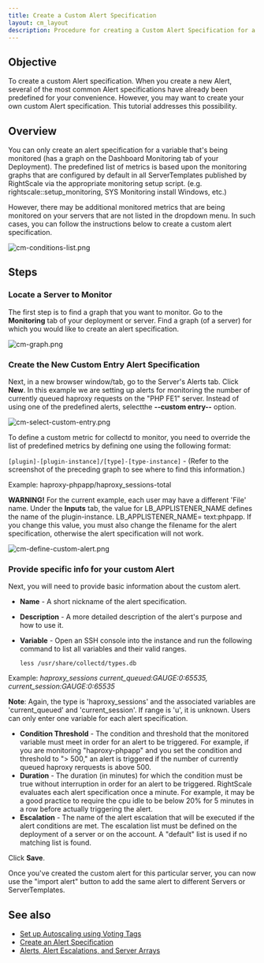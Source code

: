 ```yaml
---
title: Create a Custom Alert Specification
layout: cm_layout
description: Procedure for creating a Custom Alert Specification for a monitored variable in the RightScale Cloud Management Platform.
---
```


## Objective

To create a custom Alert specification. When you create a new Alert, several of the most common Alert specifications have already been predefined for your convenience. However, you may want to create your own custom Alert specification. This tutorial addresses this possibility.

## Overview

You can only create an alert specification for a variable that's being monitored (has a graph on the Dashboard Monitoring tab of your Deployment). The predefined list of metrics is based upon the monitoring graphs that are configured by default in all ServerTemplates published by RightScale via the appropriate monitoring setup script. (e.g. rightscale::setup_monitoring, SYS Monitoring install Windows, etc.)

However, there may be additional monitored metrics that are being monitored on your servers that are not listed in the dropdown menu. In such cases, you can follow the instructions below to create a custom alert specification.

![cm-conditions-list.png](/img/cm-conditions-list.png)

## Steps

### Locate a Server to Monitor

The first step is to find a graph that you want to monitor. Go to the **Monitoring** tab of your deployment or server. Find a graph (of a server) for which you would like to create an alert specification.

![cm-graph.png](/img/cm-graph.png)

### Create the New Custom Entry Alert Specification

Next, in a new browser window/tab, go to the Server's Alerts tab. Click **New**. In this example we are setting up alerts for monitoring the number of currently queued haproxy requests on the "PHP FE1" server. Instead of using one of the predefined alerts, selectthe **--custom entry--** option.

![cm-select-custom-entry.png](/img/cm-select-custom-entry.png)

To define a custom metric for collectd to monitor, you need to override the list of predefined metrics by defining one using the following format:

`[plugin]-[plugin-instance]/[type]-[type-instance]` - (Refer to the screenshot of the preceding graph to see where to find this information.)

Example: haproxy-phpapp/haproxy_sessions-total

**WARNING!** For the current example, each user may have a different 'File' name. Under the **Inputs** tab, the value for LB_APPLISTENER_NAME defines the name of the plugin-instance. LB_APPLISTENER_NAME= text:phpapp. If you change this value, you must also change the filename for the alert specification, otherwise the alert specification will not work.  

![cm-define-custom-alert.png](/img/cm-define-custom-alert.png)

### Provide specific info for your custom Alert

Next, you will need to provide basic information about the custom alert.

* **Name** - A short nickname of the alert specification.
* **Description** - A more detailed description of the alert's purpose and how to use it.
* **Variable** - Open an SSH console into the instance and run the following command to list all variables and their valid ranges.

  `less /usr/share/collectd/types.db`

Example: _haproxy\_sessions current\_queued:GAUGE:0:65535, current\_session:GAUGE:0:65535_

**Note**: Again, the type is 'haproxy_sessions' and the associated variables are 'current_queued' and 'current_session'. If range is 'u', it is unknown. Users can only enter one variable for each alert specification.

* **Condition Threshold** - The condition and threshold that the monitored variable must meet in order for an alert to be triggered. For example, if you are monitoring "haproxy-phpapp" and you set the condition and threshold to "> 500," an alert is triggered if the number of currently queued haproxy rerquests is above 500.
* **Duration** - The duration (in minutes) for which the condition must be true without interruption in order for an alert to be triggered. RightScale evaluates each alert specification once a minute. For example, it may be a good practice to require the cpu idle to be below 20% for 5 minutes in a row before actually triggering the alert.
* **Escalation** - The name of the alert escalation that will be executed if the alert conditions are met. The escalation list must be defined on the deployment of a server or on the account. A "default" list is used if no matching list is found.

Click **Save**.

Once you've created the custom alert for this particular server, you can now use the "import alert" button to add the same alert to different Servers or ServerTemplates.

## See also

* [Set up Autoscaling using Voting Tags](/cm/dashboard/manage/arrays/arrays_actions.html#set-up-autoscaling-using-voting-tags)
* [Create an Alert Specification](/cm/rs101/create_a_new_alert_specification.html)
* [Alerts, Alert Escalations, and Server Arrays](/cm/rs101/alerts_alert_escalations_and_server_arrays.html)
